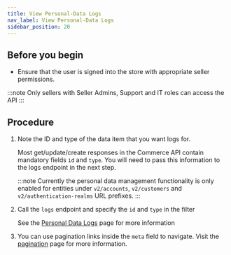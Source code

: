 ```yaml
---
title: View Personal-Data Logs
nav_label: View Personal-Data Logs
sidebar_position: 20
---
```


## Before you begin

- Ensure that the user is signed into the store with appropriate seller permissions.

:::note
Only sellers with Seller Admins, Support and IT roles can access the API
:::

## Procedure

1. Note the ID and type of the data item that you want logs for.

    Most get/update/create responses in the Commerce API contain mandatory fields `id` and `type`. You will need to pass this information to the logs endpoint in the next step.

   :::note
   Currently the personal data management functionality is only enabled for entities under `v2/accounts`, `v2/customers` and `v2/authentication-realms` URL prefixes.
   :::

2. Call the `logs` endpoint and specify the `id` and `type` in the filter

   See the [Personal Data Logs](https://beta.elasticpath.dev/docs/personal-data/personal-data-logs-api/get-personal-data-logs) page for more information

3. You can use pagination links inside the `meta` field to navigate. Visit the [pagination](https://beta.elasticpath.dev/guides/Getting-Started/pagination) page for more information.
